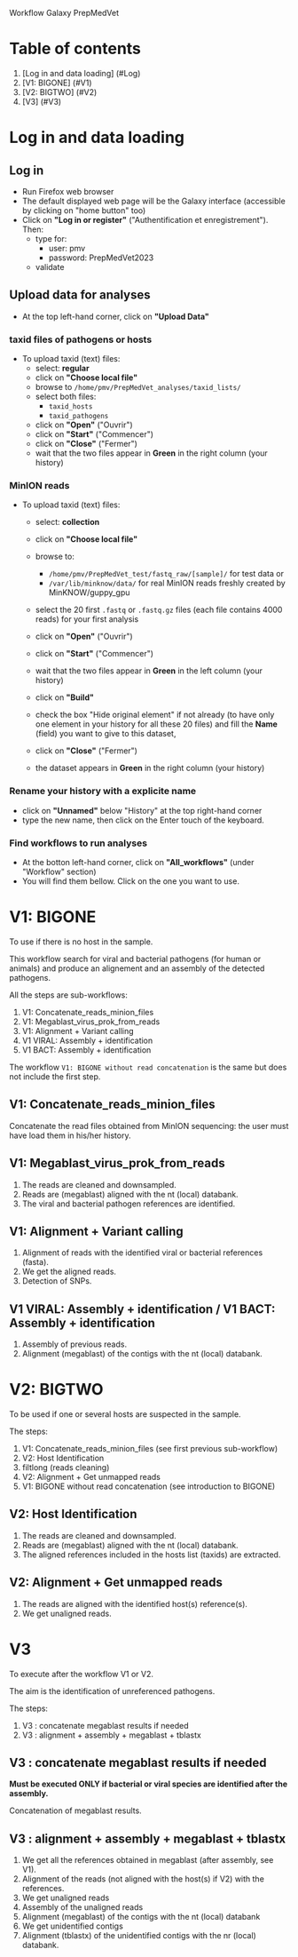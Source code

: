 Workflow Galaxy PrepMedVet

# Table of contents
1. [Log in and data loading] (#Log)
2. [V1: BIGONE] (#V1) 
3. [V2: BIGTWO] (#V2)
4. [V3] (#V3)

# Log in and data loading

## Log in

* Run Firefox web browser
* The default displayed web page will be the Galaxy interface (accessible by clicking on "home button" too)
* Click on __"Log in or register"__ ("Authentification et enregistrement"). Then:
  - type for:
      - user: pmv
      - password: PrepMedVet2023
  - validate
  
## Upload data for analyses

* At the top left-hand corner, click on __"Upload Data"__

### taxid files of pathogens or hosts

* To upload taxid (text) files:
  - select: __regular__
  - click on __"Choose local file"__
  - browse to ```/home/pmv/PrepMedVet_analyses/taxid_lists/```
  - select both files:
      - ```taxid_hosts```
      - ```taxid_pathogens```
  - click on __"Open"__ ("Ouvrir")
  - click on __"Start"__ ("Commencer")
  - click on __"Close"__ ("Fermer")
  - wait that the two files appear in __Green__ in the right column (your history)


### MinION reads

* To upload taxid (text) files:
  - select: __collection__
  - click on __"Choose local file"__
  - browse to:
      - ```/home/pmv/PrepMedVet_test/fastq_raw/[sample]/``` for test data or
	  - ```/var/lib/minknow/data/``` for real MinION reads freshly created by MinKNOW/guppy_gpu
	  
  - select the 20 first ```.fastq``` or ```.fastq.gz``` files (each file contains 4000 reads) for your first analysis
  - click on __"Open"__ ("Ouvrir")
  
  - click on __"Start"__ ("Commencer")
  - wait that the two files appear in __Green__ in the left column (your history)
  - click on __"Build"__
  - check the box "Hide original element" if not already (to have only one element in your history for all these 20 files) and fill the __Name__ (field) you want to give to this dataset,
  - click on __"Close"__ ("Fermer")
  - the dataset appears  in __Green__ in the right column (your history)

### Rename your history with a explicite name

- click on __"Unnamed"__ below "History" at the top right-hand corner
- type the new name, then click on the Enter touch of the keyboard.


### Find workflows to run analyses

* At the botton left-hand corner, click on __"All_workflows"__ (under "Workflow" section)
* You will find them bellow. Click on the one you want to use.


# V1: BIGONE

To use if there is no host in the sample.

This workflow search for viral and bacterial pathogens (for human or animals) and produce an alignement and an assembly of the detected pathogens.

All the steps are sub-workflows:
1. V1: Concatenate_reads_minion_files
2. V1: Megablast_virus_prok_from_reads
3. V1: Alignment + Variant calling
4. V1 VIRAL: Assembly + identification
5. V1 BACT: Assembly + identification

The workflow ```V1: BIGONE without read concatenation``` is the same but does not include the first step.

## V1: Concatenate_reads_minion_files

Concatenate the read files obtained from MinION sequencing: the user must have load them in his/her history.

## V1: Megablast_virus_prok_from_reads

1. The reads are cleaned and downsampled.
2. Reads are (megablast) aligned with the nt (local) databank.
3. The viral and bacterial pathogen references are identified.

## V1: Alignment + Variant calling

1. Alignment of reads with the identified viral or bacterial references (fasta).
2. We get the aligned reads.
3. Detection of SNPs.

## V1 VIRAL: Assembly + identification / V1 BACT: Assembly + identification

1. Assembly of previous reads.
2. Alignment (megablast) of the contigs with the nt (local) databank.


# V2: BIGTWO

To be used if one or several hosts are suspected in the sample.

The steps:
1. V1: Concatenate_reads_minion_files (see first previous sub-workflow)
2. V2: Host Identification
3. filtlong (reads cleaning)
4. V2: Alignment + Get unmapped reads
5. V1: BIGONE without read concatenation (see introduction to BIGONE)

## V2: Host Identification

1. The reads are cleaned and downsampled.
2. Reads are (megablast) aligned with the nt (local) databank.
3. The aligned references included in the hosts list (taxids) are extracted.

## V2: Alignment + Get unmapped reads

1. The reads are aligned with the identified host(s) reference(s).
2. We get unaligned reads.

# V3

To execute after the workflow V1 or V2.

The aim is the identification of unreferenced pathogens.

The steps:
1. V3 : concatenate megablast results if needed
2. V3 : alignment + assembly + megablast + tblastx

## V3 : concatenate megablast results if needed

**Must be executed ONLY if bacterial or viral species are identified after the assembly.**

Concatenation of megablast results.

## V3 : alignment + assembly + megablast + tblastx

1. We get all the references obtained in megablast (after assembly, see V1).
2. Alignment of the reads (not aligned with the host(s) if V2) with the references.
3. We get unaligned reads
4. Assembly of the unaligned reads
5. Alignment (megablast) of the contigs with the nt (local) databank
6. We get unidentified contigs
7. Alignment (tblastx) of the unidentified contigs with the nr (local) databank.



